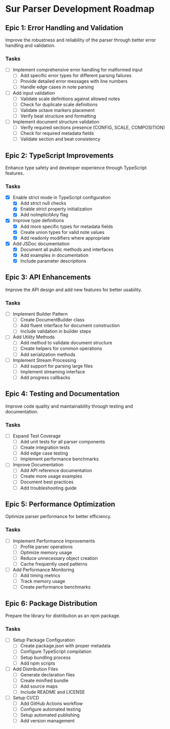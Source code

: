 # Sur Parser Development Roadmap

## Epic 1: Error Handling and Validation
Improve the robustness and reliability of the parser through better error handling and validation.

### Tasks
- [ ] Implement comprehensive error handling for malformed input
  - [ ] Add specific error types for different parsing failures
  - [ ] Provide detailed error messages with line numbers
  - [ ] Handle edge cases in note parsing

- [ ] Add input validation
  - [ ] Validate scale definitions against allowed notes
  - [ ] Check for duplicate scale definitions
  - [ ] Validate octave markers placement
  - [ ] Verify beat structure and formatting

- [ ] Implement document structure validation
  - [ ] Verify required sections presence (CONFIG, SCALE, COMPOSITION)
  - [ ] Check for required metadata fields
  - [ ] Validate section and beat consistency

## Epic 2: TypeScript Improvements
Enhance type safety and developer experience through TypeScript features.

### Tasks
- [x] Enable strict mode in TypeScript configuration
  - [x] Add strict null checks
  - [x] Enable strict property initialization
  - [x] Add noImplicitAny flag

- [x] Improve type definitions
  - [x] Add more specific types for metadata fields
  - [x] Create union types for valid note values
  - [x] Add readonly modifiers where appropriate

- [x] Add JSDoc documentation
  - [x] Document all public methods and interfaces
  - [x] Add examples in documentation
  - [x] Include parameter descriptions

## Epic 3: API Enhancements
Improve the API design and add new features for better usability.

### Tasks
- [ ] Implement Builder Pattern
  - [ ] Create DocumentBuilder class
  - [ ] Add fluent interface for document construction
  - [ ] Include validation in builder steps

- [ ] Add Utility Methods
  - [ ] Add method to validate document structure
  - [ ] Create helpers for common operations
  - [ ] Add serialization methods

- [ ] Implement Stream Processing
  - [ ] Add support for parsing large files
  - [ ] Implement streaming interface
  - [ ] Add progress callbacks

## Epic 4: Testing and Documentation
Improve code quality and maintainability through testing and documentation.

### Tasks
- [ ] Expand Test Coverage
  - [ ] Add unit tests for all parser components
  - [ ] Create integration tests
  - [ ] Add edge case testing
  - [ ] Implement performance benchmarks

- [ ] Improve Documentation
  - [ ] Add API reference documentation
  - [ ] Create more usage examples
  - [ ] Document best practices
  - [ ] Add troubleshooting guide

## Epic 5: Performance Optimization
Optimize parser performance for better efficiency.

### Tasks
- [ ] Implement Performance Improvements
  - [ ] Profile parser operations
  - [ ] Optimize memory usage
  - [ ] Reduce unnecessary object creation
  - [ ] Cache frequently used patterns

- [ ] Add Performance Monitoring
  - [ ] Add timing metrics
  - [ ] Track memory usage
  - [ ] Create performance benchmarks

## Epic 6: Package Distribution
Prepare the library for distribution as an npm package.

### Tasks
- [ ] Setup Package Configuration
  - [ ] Create package.json with proper metadata
  - [ ] Configure TypeScript compilation
  - [ ] Setup bundling process
  - [ ] Add npm scripts

- [ ] Add Distribution Files
  - [ ] Generate declaration files
  - [ ] Create minified bundle
  - [ ] Add source maps
  - [ ] Include README and LICENSE

- [ ] Setup CI/CD
  - [ ] Add GitHub Actions workflow
  - [ ] Configure automated testing
  - [ ] Setup automated publishing
  - [ ] Add version management
